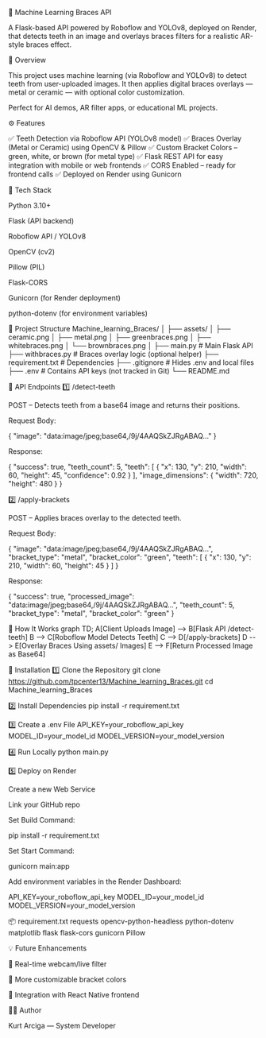 🦷 Machine Learning Braces API

A Flask-based API powered by Roboflow and YOLOv8, deployed on Render, that detects teeth in an image and overlays braces filters for a realistic AR-style braces effect.

📖 Overview

This project uses machine learning (via Roboflow and YOLOv8) to detect teeth from user-uploaded images. It then applies digital braces overlays — metal or ceramic — with optional color customization.

Perfect for AI demos, AR filter apps, or educational ML projects.

⚙️ Features

✅ Teeth Detection via Roboflow API (YOLOv8 model)
✅ Braces Overlay (Metal or Ceramic) using OpenCV & Pillow
✅ Custom Bracket Colors – green, white, or brown (for metal type)
✅ Flask REST API for easy integration with mobile or web frontends
✅ CORS Enabled – ready for frontend calls
✅ Deployed on Render using Gunicorn

🧩 Tech Stack

Python 3.10+

Flask (API backend)

Roboflow API / YOLOv8

OpenCV (cv2)

Pillow (PIL)

Flask-CORS

Gunicorn (for Render deployment)

python-dotenv (for environment variables)

📁 Project Structure
Machine_learning_Braces/
│
├── assets/
│   ├── ceramic.png
│   ├── metal.png
│   ├── greenbraces.png
│   ├── whitebraces.png
│   └── brownbraces.png
│
├── main.py                  # Main Flask API
├── withbraces.py            # Braces overlay logic (optional helper)
├── requirement.txt          # Dependencies
├── .gitignore               # Hides .env and local files
├── .env                     # Contains API keys (not tracked in Git)
└── README.md

🚀 API Endpoints
1️⃣ /detect-teeth

POST – Detects teeth from a base64 image and returns their positions.

Request Body:

{
  "image": "data:image/jpeg;base64,/9j/4AAQSkZJRgABAQ..."
}


Response:

{
  "success": true,
  "teeth_count": 5,
  "teeth": [
    { "x": 130, "y": 210, "width": 60, "height": 45, "confidence": 0.92 }
  ],
  "image_dimensions": { "width": 720, "height": 480 }
}

2️⃣ /apply-brackets

POST – Applies braces overlay to the detected teeth.

Request Body:

{
  "image": "data:image/jpeg;base64,/9j/4AAQSkZJRgABAQ...",
  "bracket_type": "metal",
  "bracket_color": "green",
  "teeth": [
    { "x": 130, "y": 210, "width": 60, "height": 45 }
  ]
}


Response:

{
  "success": true,
  "processed_image": "data:image/jpeg;base64,/9j/4AAQSkZJRgABAQ...",
  "teeth_count": 5,
  "bracket_type": "metal",
  "bracket_color": "green"
}

🧠 How It Works
graph TD;
A[Client Uploads Image] --> B[Flask API /detect-teeth]
B --> C[Roboflow Model Detects Teeth]
C --> D[/apply-brackets]
D --> E[Overlay Braces Using assets/ Images]
E --> F[Return Processed Image as Base64]

🧾 Installation
1️⃣ Clone the Repository
git clone https://github.com/tpcenter13/Machine_learning_Braces.git
cd Machine_learning_Braces

2️⃣ Install Dependencies
pip install -r requirement.txt

3️⃣ Create a .env File
API_KEY=your_roboflow_api_key
MODEL_ID=your_model_id
MODEL_VERSION=your_model_version

4️⃣ Run Locally
python main.py

5️⃣ Deploy on Render

Create a new Web Service

Link your GitHub repo

Set Build Command:

pip install -r requirement.txt


Set Start Command:

gunicorn main:app


Add environment variables in the Render Dashboard:

API_KEY=your_roboflow_api_key
MODEL_ID=your_model_id
MODEL_VERSION=your_model_version

📦 requirement.txt
requests
opencv-python-headless
python-dotenv
matplotlib
flask
flask-cors
gunicorn
Pillow

💡 Future Enhancements

🔴 Real-time webcam/live filter

🌈 More customizable bracket colors

📱 Integration with React Native frontend

👨‍💻 Author

Kurt Arciga — System Developer

